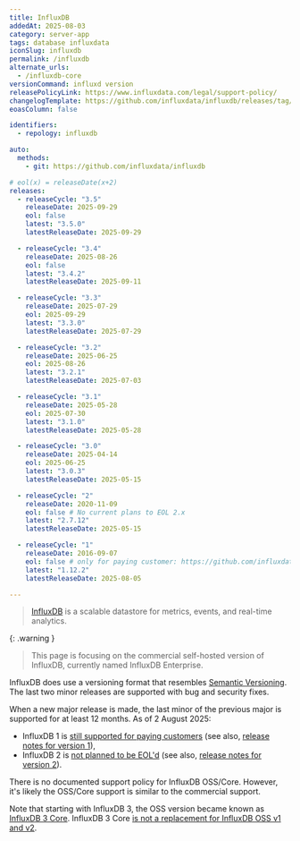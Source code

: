 ```yaml
---
title: InfluxDB
addedAt: 2025-08-03
category: server-app
tags: database influxdata
iconSlug: influxdb
permalink: /influxdb
alternate_urls:
  - /influxdb-core
versionCommand: influxd version
releasePolicyLink: https://www.influxdata.com/legal/support-policy/
changelogTemplate: https://github.com/influxdata/influxdb/releases/tag/v__LATEST__
eoasColumn: false

identifiers:
  - repology: influxdb

auto:
  methods:
    - git: https://github.com/influxdata/influxdb

# eol(x) = releaseDate(x+2)
releases:
  - releaseCycle: "3.5"
    releaseDate: 2025-09-29
    eol: false
    latest: "3.5.0"
    latestReleaseDate: 2025-09-29

  - releaseCycle: "3.4"
    releaseDate: 2025-08-26
    eol: false
    latest: "3.4.2"
    latestReleaseDate: 2025-09-11

  - releaseCycle: "3.3"
    releaseDate: 2025-07-29
    eol: 2025-09-29
    latest: "3.3.0"
    latestReleaseDate: 2025-07-29

  - releaseCycle: "3.2"
    releaseDate: 2025-06-25
    eol: 2025-08-26
    latest: "3.2.1"
    latestReleaseDate: 2025-07-03

  - releaseCycle: "3.1"
    releaseDate: 2025-05-28
    eol: 2025-07-30
    latest: "3.1.0"
    latestReleaseDate: 2025-05-28

  - releaseCycle: "3.0"
    releaseDate: 2025-04-14
    eol: 2025-06-25
    latest: "3.0.3"
    latestReleaseDate: 2025-05-15

  - releaseCycle: "2"
    releaseDate: 2020-11-09
    eol: false # No current plans to EOL 2.x
    latest: "2.7.12"
    latestReleaseDate: 2025-05-15

  - releaseCycle: "1"
    releaseDate: 2016-09-07
    eol: false # only for paying customer: https://github.com/influxdata/influxdb/issues/25045#issuecomment-2153063103
    latest: "1.12.2"
    latestReleaseDate: 2025-08-05

---
```


> [InfluxDB](https://github.com/influxdata/influxdb) is a scalable datastore for metrics, events, and real-time analytics.

{: .warning }

> This page is focusing on the commercial self-hosted version of InfluxDB, currently named InfluxDB Enterprise.

InfluxDB does use a versioning format that resembles [Semantic Versioning](https://semver.org/).
The last two minor releases are supported with bug and security fixes.

When a new major release is made, the last minor of the previous major is supported for at least 12 months.
As of 2 August 2025:

- InfluxDB 1 is [still supported for paying customers](https://github.com/influxdata/influxdb/issues/25045#issuecomment-2153063103)
  (see also, [release notes for version 1](https://docs.influxdata.com/enterprise_influxdb/v1/about-the-project/release-notes/)),
- InfluxDB 2 is [not planned to be EOL'd](https://community.influxdata.com/t/questions-about-influxdb-3-enterprise-free-tier-for-home-users-and-the-future-of-influxdb-v2/57028)
  (see also, [release notes for version 2](https://docs.influxdata.com/influxdb/v2/reference/release-notes/influxdb/)).

There is no documented support policy for InfluxDB OSS/Core.
However, it's likely the OSS/Core support is similar to the commercial support.

Note that starting with InfluxDB 3, the OSS version became known as [InfluxDB 3 Core](https://www.influxdata.com/blog/influxdb-3-oss-ga/).
InfluxDB 3 Core [is not a replacement for InfluxDB OSS v1 and v2](https://en.wikipedia.org/wiki/InfluxDB#InfluxDB_3_changes_open_source_offerings).
